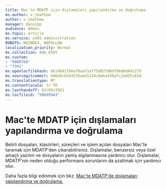 ```yaml
---
title: Mac'te MDATP için dışlamaları yapılandırma ve doğrulama
ms.author: v-jmathew
author: v-jmathew
manager: dansimp
audience: Admin
ms.topic: article
ms.service: o365-administration
ROBOTS: NOINDEX, NOFOLLOW
localization_priority: Normal
ms.collection: Adm_O365
ms.custom:
- "9000760"
- "7391"
ms.openlocfilehash: 6614b017b6ef0aa71ef75887588d796d0d491279
ms.sourcegitcommit: bd6a9cb5d357baee5134c0dea430afc2a035c810
ms.translationtype: MT
ms.contentlocale: tr-TR
ms.lasthandoff: 03/09/2021
ms.locfileid: "50695943"
---
```

# <a name="configure-and-validate-exclusions-for-mdatp-on-a-mac"></a>Mac'te MDATP için dışlamaları yapılandırma ve doğrulama

Belirli dosyaları, klasörleri, süreçleri ve işlem açılan dosyaları Mac'te taramak için MDATP'den çıkarabilirsiniz. Dışlamalar, benzersiz veya özel amaçlı yazılım ve dosyaların yanlış algılanmasına yardımcı olur. Dışlamalar, MDATP'nin neden olduğu performans sorunlarını da azaltmak için yardımcı olur.

Daha fazla bilgi edinmek için bkz. [Mac'te MDATP'de dışlamaları yapılandırma ve doğrulama.](https://go.microsoft.com/fwlink/?linkid=2144616)
